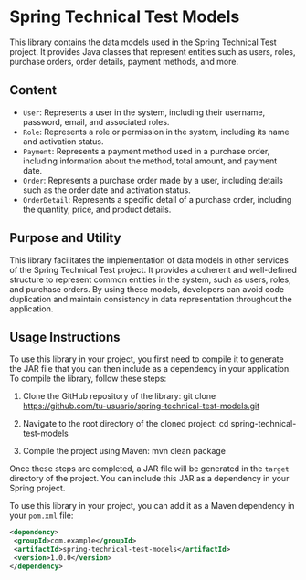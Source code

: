 # Spring Technical Test Models

This library contains the data models used in the Spring Technical Test project. It provides Java classes that represent entities such as users, roles, purchase orders, order details, payment methods, and more.

## Content

- `User`: Represents a user in the system, including their username, password, email, and associated roles.
- `Role`: Represents a role or permission in the system, including its name and activation status.
- `Payment`: Represents a payment method used in a purchase order, including information about the method, total amount, and payment date.
- `Order`: Represents a purchase order made by a user, including details such as the order date and activation status.
- `OrderDetail`: Represents a specific detail of a purchase order, including the quantity, price, and product details.

## Purpose and Utility

This library facilitates the implementation of data models in other services of the Spring Technical Test project. It provides a coherent and well-defined structure to represent common entities in the system, such as users, roles, and purchase orders. By using these models, developers can avoid code duplication and maintain consistency in data representation throughout the application.

## Usage Instructions

To use this library in your project, you first need to compile it to generate the JAR file that you can then include as a dependency in your application. To compile the library, follow these steps:

1. Clone the GitHub repository of the library:
git clone https://github.com/tu-usuario/spring-technical-test-models.git

2. Navigate to the root directory of the cloned project:
cd spring-technical-test-models

3. Compile the project using Maven:
mvn clean package


Once these steps are completed, a JAR file will be generated in the `target` directory of the project. You can include this JAR as a dependency in your Spring project.

To use this library in your project, you can add it as a Maven dependency in your `pom.xml` file:

```xml
<dependency>
 <groupId>com.example</groupId>
 <artifactId>spring-technical-test-models</artifactId>
 <version>1.0.0</version>
</dependency>
